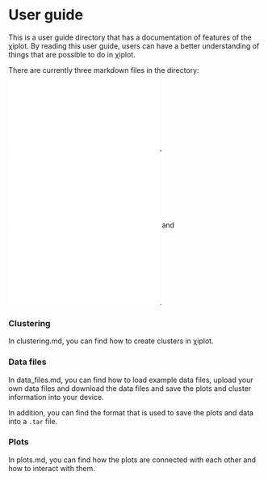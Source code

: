 # User guide

This is a user guide directory that has a documentation of features of the &chi;iplot. By reading this user guide, users can have a better understanding of
things that are possible to do in &chi;iplot.

There are currently three markdown files in the directory: ![clustering.md](clustering.md), ![data_files.md](data_files.md) and ![plots.md](plots.md).

### Clustering

In clustering.md, you can find how to create clusters in &chi;iplot.

### Data files

In data_files.md, you can find how to load example data files, upload your own data files and download the data files and save the plots and cluster
information into your device.

In addition, you can find the format that is used to save the plots and data into a `.tar` file.

### Plots

In plots.md, you can find how the plots are connected with each other and how to interact with them.
